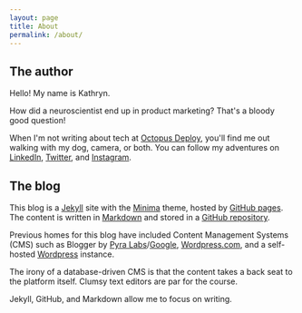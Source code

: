```yaml
---
layout: page
title: About
permalink: /about/
---
```


## The author

Hello! My name is Kathryn. 

How did a neuroscientist end up in product marketing? That's a bloody good question!

When I'm not writing about tech at [Octopus Deploy](https://octopus.com/), you'll find me out walking with my dog, camera, or both. You can follow my adventures on [LinkedIn](https://www.linkedin.com/in/kathryn-marks/), [Twitter](https://twitter.com/wordycauses), and [Instagram](https://www.instagram.com/frogologist).

## The blog

This blog is a [Jekyll](https://jekyllrb.com/) site with the [Minima](https://github.com/jekyll/minima) theme, hosted by [GitHub pages](https://pages.github.com/). The content is written in [Markdown](https://en.wikipedia.org/wiki/Markdown) and stored in a [GitHub repository](https://github.com/frogologist/frogologist.github.io).

Previous homes for this blog have included Content Management Systems (CMS) such as Blogger by [Pyra Labs](https://en.wikipedia.org/wiki/Pyra_Labs)/[Google](https://www.blogger.com), [Wordpress.com](https://wordpress.com), and a self-hosted [Wordpress](https://wordpress.org/) instance.

The irony of a database-driven CMS is that the content takes a back seat to the platform itself. Clumsy text editors are par for the course.

Jekyll, GitHub, and Markdown allow me to focus on writing.